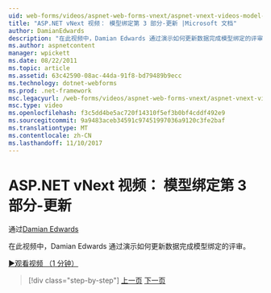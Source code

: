 ```yaml
---
uid: web-forms/videos/aspnet-web-forms-vnext/aspnet-vnext-videos-model-binding-part-3-updating
title: "ASP.NET vNext 视频： 模型绑定第 3 部分-更新 |Microsoft 文档"
author: DamianEdwards
description: "在此视频中，Damian Edwards 通过演示如何更新数据完成模型绑定的评审。"
ms.author: aspnetcontent
manager: wpickett
ms.date: 08/22/2011
ms.topic: article
ms.assetid: 63c42590-08ac-44da-91f8-bd79489b9ecc
ms.technology: dotnet-webforms
ms.prod: .net-framework
msc.legacyurl: /web-forms/videos/aspnet-web-forms-vnext/aspnet-vnext-videos-model-binding-part-3-updating
msc.type: video
ms.openlocfilehash: f3c5dd4be5ac720f14310f5ef3b0bf4cddf492e9
ms.sourcegitcommit: 9a9483aceb34591c97451997036a9120c3fe2baf
ms.translationtype: MT
ms.contentlocale: zh-CN
ms.lasthandoff: 11/10/2017
---
```

<a name="aspnet-vnext-videos-model-binding-part-3---updating"></a>ASP.NET vNext 视频： 模型绑定第 3 部分-更新
====================
通过[Damian Edwards](https://github.com/DamianEdwards)

在此视频中，Damian Edwards 通过演示如何更新数据完成模型绑定的评审。

[&#9654;观看视频 （1 分钟）](https://channel9.msdn.com/Blogs/ASP-NET-Site-Videos/aspnet-vnext-videos-model-binding-part-3-updating)

>[!div class="step-by-step"]
[上一页](aspnet-vnext-videos-model-binding-part-2-filtering.md)
[下一页](aspnet-45-web-forms-model-binding.md)

